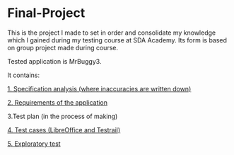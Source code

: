 # Final-Project
This is the project I made to set in order and consolidate my knowledge which I gained during my testing course at SDA Academy. Its form is based on group project made during course.


Tested application is MrBuggy3.


It contains:


[1. Specification analysis (where inaccuracies are written down)](https://github.com/Mateusz1310/Final-Project/blob/main/1.%20Inaccuracies/inaccuracies%20within%20specification.pdf)

[2. Requirements of the application](https://github.com/Mateusz1310/Final-Project/blob/main/2.%20Requirements/requirements.pdf)

3.Test plan (in the process of making)

[4. Test cases (LibreOffice and Testrail)](https://github.com/Mateusz1310/Final-Project/blob/main/4.%20Test%20cases/test%20cases.pdf)

[5. Exploratory test](https://github.com/Mateusz1310/Final-Project/blob/main/5.%20Exploratory%20test/EXPLORATORY%20TEST.pdf)

